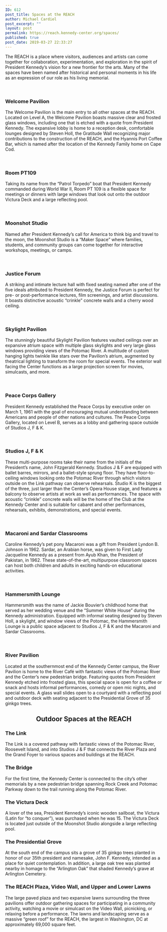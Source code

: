```yaml
---
ID: 612
post_title: Spaces at the REACH
author: Michael Cardiel
post_excerpt: ""
layout: post
permalink: https://reach.kennedy-center.org/spaces/
published: true
post_date: 2019-03-27 22:33:27
---
```

<!-- wp:paragraph -->
<p>








The
REACH is a place where visitors, audiences and artists can come together for
collaboration, experimentation, and exploration in the spirit of President
Kennedy’s vision for a new frontier for the arts. Many of the spaces have been
named after historical and personal moments in his life as an expression of our
role as his living memorial.



</p>
<!-- /wp:paragraph -->

<!-- wp:media-text {"mediaId":602,"mediaType":"image","isStackedOnMobile":true,"className":"media-card"} -->
<div class="wp-block-media-text alignwide is-stacked-on-mobile media-card"><figure class="wp-block-media-text__media"><img src="https://reach.kennedy-center.org/wp-content/uploads/2019/03/spaces__0000_welcome_pavilion.jpg" alt="" class="wp-image-602"/></figure><div class="wp-block-media-text__content"><!-- wp:heading {"level":3} -->
<h3> <br>Welcome Pavilion </h3>
<!-- /wp:heading -->

<!-- wp:paragraph -->
<p>The Welcome Pavilion is the main entry to all other spaces at the REACH. Located on Level A, the Welcome Pavilion boasts massive clear and frosted glass windows, including one that is etched with a quote from President Kennedy. The expansive lobby is home to a reception desk, comfortable lounges designed by Steven Holl, the Gratitude Wall recognizing major contributions to the construction of the REACH, and the Hyannis Port Coffee Bar, which is named after the location of the Kennedy Family home on Cape Cod.</p>
<!-- /wp:paragraph --></div></div>
<!-- /wp:media-text -->

<!-- wp:media-text {"mediaPosition":"right","mediaId":603,"mediaType":"image","isStackedOnMobile":true,"className":"media-card"} -->
<div class="wp-block-media-text alignwide has-media-on-the-right is-stacked-on-mobile media-card"><figure class="wp-block-media-text__media"><img src="https://reach.kennedy-center.org/wp-content/uploads/2019/03/spaces__0001_room_pt109.jpg" alt="" class="wp-image-603"/></figure><div class="wp-block-media-text__content"><!-- wp:heading {"level":3} -->
<h3> <br>Room PT109</h3>
<!-- /wp:heading -->

<!-- wp:paragraph -->
<p>Taking its name from the “Patrol Torpedo” boat that President Kennedy commanded during World War II, Room PT 109 is a flexible space for meetings or dinners with large windows that look out onto the outdoor Victura Deck and a large reflecting pool.</p>
<!-- /wp:paragraph --></div></div>
<!-- /wp:media-text -->

<!-- wp:media-text {"mediaId":604,"mediaType":"image","isStackedOnMobile":true,"className":"media-card"} -->
<div class="wp-block-media-text alignwide is-stacked-on-mobile media-card"><figure class="wp-block-media-text__media"><img src="https://reach.kennedy-center.org/wp-content/uploads/2019/03/spaces__0002_moonshot_studio.jpg" alt="" class="wp-image-604"/></figure><div class="wp-block-media-text__content"><!-- wp:heading {"level":3} -->
<h3> <br>Moonshot Studio</h3>
<!-- /wp:heading -->

<!-- wp:paragraph -->
<p>Named after President Kennedy’s call for America to think big and travel to the moon, the Moonshot Studio is a “Maker Space” where families, students, and community groups can come together for interactive workshops, meetings, or camps.</p>
<!-- /wp:paragraph --></div></div>
<!-- /wp:media-text -->

<!-- wp:media-text {"mediaPosition":"right","mediaId":605,"mediaType":"image","isStackedOnMobile":true,"className":"media-card"} -->
<div class="wp-block-media-text alignwide has-media-on-the-right is-stacked-on-mobile media-card"><figure class="wp-block-media-text__media"><img src="https://reach.kennedy-center.org/wp-content/uploads/2019/03/spaces__0003_justice_forum.jpg" alt="" class="wp-image-605"/></figure><div class="wp-block-media-text__content"><!-- wp:heading {"level":3} -->
<h3> <br>Justice Forum</h3>
<!-- /wp:heading -->

<!-- wp:paragraph -->
<p>A striking and intimate lecture hall with fixed seating named after one of the five ideals attributed to President Kennedy, the Justice Forum is perfect for pre- or post-performance lectures, film screenings, and artist discussions. It boasts distinctive acoustic “crinkle” concrete walls and a cherry wood ceiling.</p>
<!-- /wp:paragraph --></div></div>
<!-- /wp:media-text -->

<!-- wp:media-text {"mediaId":606,"mediaType":"image","isStackedOnMobile":true,"className":"media-card"} -->
<div class="wp-block-media-text alignwide is-stacked-on-mobile media-card"><figure class="wp-block-media-text__media"><img src="https://reach.kennedy-center.org/wp-content/uploads/2019/03/spaces__0004_skylight_pavilion.jpg" alt="" class="wp-image-606"/></figure><div class="wp-block-media-text__content"><!-- wp:heading {"level":3} -->
<h3> <br>Skylight Pavilion </h3>
<!-- /wp:heading -->

<!-- wp:paragraph -->
<p>The stunningly beautiful Skylight Pavilion features vaulted ceilings over an expansive atrium space with multiple glass skylights and very large glass windows providing views of the Potomac River. A multitude of custom hanging lights twinkle like stars over the Pavilion’s atrium, augmented by theatrical lighting to transform the room for special events. The exterior wall facing the Center functions as a large projection screen for movies, simulcasts, and more.</p>
<!-- /wp:paragraph --></div></div>
<!-- /wp:media-text -->

<!-- wp:media-text {"mediaPosition":"right","mediaId":607,"mediaType":"image","isStackedOnMobile":true,"className":"media-card"} -->
<div class="wp-block-media-text alignwide has-media-on-the-right is-stacked-on-mobile media-card"><figure class="wp-block-media-text__media"><img src="https://reach.kennedy-center.org/wp-content/uploads/2019/03/spaces__0005_peace_corps.jpg" alt="" class="wp-image-607"/></figure><div class="wp-block-media-text__content"><!-- wp:heading {"level":3} -->
<h3> <br>Peace Corps Gallery  </h3>
<!-- /wp:heading -->

<!-- wp:paragraph -->
<p>President Kennedy established the Peace Corps by executive order on March 1, 1961 with the goal of encouraging mutual understanding between Americans and people of other nations and cultures. The Peace Corps Gallery, located on Level B, serves as a lobby and gathering space outside of Studios J, F &amp; K.</p>
<!-- /wp:paragraph --></div></div>
<!-- /wp:media-text -->

<!-- wp:media-text {"mediaId":608,"mediaType":"image","isStackedOnMobile":true,"className":"media-card"} -->
<div class="wp-block-media-text alignwide is-stacked-on-mobile media-card"><figure class="wp-block-media-text__media"><img src="https://reach.kennedy-center.org/wp-content/uploads/2019/03/spaces__0006_studios_jfk.jpg" alt="" class="wp-image-608"/></figure><div class="wp-block-media-text__content"><!-- wp:heading {"level":3} -->
<h3> <br>Studios J, F &amp; K   </h3>
<!-- /wp:heading -->

<!-- wp:paragraph -->
<p>These multi-purpose rooms take their name from the initials of the President’s name, John Fitzgerald Kennedy. Studios J &amp; F are equipped with ballet barres, mirrors, and a ballet-style sprung floor. They have floor-to-ceiling windows looking onto the Potomac River through which visitors outside on the Link pathway can observe rehearsals. Studio K is the biggest of the three, just larger than the Center’s Opera House stage, and features a balcony to observe artists at work as well as performances. The space with acoustic “crinkle” concrete walls will be the home of the Club at the Kennedy Center and is suitable for cabaret and other performances, rehearsals, exhibits, demonstrations, and special events.</p>
<!-- /wp:paragraph --></div></div>
<!-- /wp:media-text -->

<!-- wp:media-text {"mediaPosition":"right","mediaId":609,"mediaType":"image","isStackedOnMobile":true,"className":"media-card"} -->
<div class="wp-block-media-text alignwide has-media-on-the-right is-stacked-on-mobile media-card"><figure class="wp-block-media-text__media"><img src="https://reach.kennedy-center.org/wp-content/uploads/2019/03/spaces__0007_macaroni_sardar.jpg" alt="" class="wp-image-609"/></figure><div class="wp-block-media-text__content"><!-- wp:heading {"level":3} -->
<h3> <br>Macaroni and Sardar Classrooms    </h3>
<!-- /wp:heading -->

<!-- wp:paragraph -->
<p>Caroline Kennedy’s pet pony Macaroni was a gift from President Lyndon B. Johnson in 1962. Sardar, an Arabian horse, was given to First Lady Jacqueline Kennedy as a present from Ayub Khan, the President of Pakistan, in 1962. These state-of-the-art, multipurpose classroom spaces can host both children and adults in exciting hands-on educational activities.</p>
<!-- /wp:paragraph --></div></div>
<!-- /wp:media-text -->

<!-- wp:media-text {"mediaId":610,"mediaType":"image","isStackedOnMobile":true,"className":"media-card"} -->
<div class="wp-block-media-text alignwide is-stacked-on-mobile media-card"><figure class="wp-block-media-text__media"><img src="https://reach.kennedy-center.org/wp-content/uploads/2019/03/spaces__0008_hammersmith_lounge.jpg" alt="" class="wp-image-610"/></figure><div class="wp-block-media-text__content"><!-- wp:heading {"level":3} -->
<h3> <br>Hammersmith Lounge </h3>
<!-- /wp:heading -->

<!-- wp:paragraph -->
<p>Hammersmith was the name of Jackie Bouvier’s childhood home that served as her wedding venue and the “Summer White House” during the Kennedy administration. Equipped with informal seating designed by Steven Holl, a skylight, and window views of the Potomac, the Hammersmith Lounge is a public space adjacent to Studios J, F &amp; K and the Macaroni and Sardar Classrooms.</p>
<!-- /wp:paragraph --></div></div>
<!-- /wp:media-text -->

<!-- wp:media-text {"mediaPosition":"right","mediaId":611,"mediaType":"image","isStackedOnMobile":true,"className":"media-card"} -->
<div class="wp-block-media-text alignwide has-media-on-the-right is-stacked-on-mobile media-card"><figure class="wp-block-media-text__media"><img src="https://reach.kennedy-center.org/wp-content/uploads/2019/03/spaces__0009_river_pavilion.jpg" alt="" class="wp-image-611"/></figure><div class="wp-block-media-text__content"><!-- wp:heading {"level":3} -->
<h3> <br>River Pavilion </h3>
<!-- /wp:heading -->

<!-- wp:paragraph -->
<p>Located at the southernmost end of the Kennedy Center campus, the River Pavilion is home to the River Café with fantastic views of the Potomac River and the Center’s new pedestrian bridge. Featuring quotes from President Kennedy etched into frosted glass, this special space is open for a coffee or snack and hosts informal performances, comedy or open mic nights, and special events. A glass wall slides open to a courtyard with a reflecting pool and outdoor deck with seating adjacent to the Presidential Grove of 35 ginkgo trees.</p>
<!-- /wp:paragraph --></div></div>
<!-- /wp:media-text -->

<!-- wp:media-text {"className":"list-narrow-nomedia"} -->
<div class="wp-block-media-text alignwide list-narrow-nomedia"><figure class="wp-block-media-text__media"></figure><div class="wp-block-media-text__content"><!-- wp:heading {"align":"center","className":"padding-bottom-20"} -->
<h2 style="text-align:center" class="padding-bottom-20"> Outdoor Spaces at the REACH </h2>
<!-- /wp:heading -->

<!-- wp:heading {"level":3} -->
<h3>The Link</h3>
<!-- /wp:heading -->

<!-- wp:paragraph -->
<p>The Link is a covered pathway with fantastic views of the Potomac River, Roosevelt Island, and into Studios J &amp; F that connects the River Plaza and the Grand Foyer to various spaces and buildings at the REACH. </p>
<!-- /wp:paragraph -->

<!-- wp:heading {"level":3} -->
<h3 id="mce_24">The Bridge</h3>
<!-- /wp:heading -->

<!-- wp:paragraph -->
<p>For the first time, the Kennedy Center is connected to the city’s other memorials by a new pedestrian bridge spanning Rock Creek and Potomac Parkway down to the trail running along the Potomac River. </p>
<!-- /wp:paragraph -->

<!-- wp:heading {"level":3} -->
<h3 id="mce_30">The Victura Deck</h3>
<!-- /wp:heading -->

<!-- wp:paragraph -->
<p>A lover of the sea, President Kennedy’s iconic wooden sailboat, the Victura (Latin for “to conquer”), was purchased when he was 15. The Victura Deck is located just outside of the Moonshot Studio alongside a large reflecting pool. </p>
<!-- /wp:paragraph -->

<!-- wp:heading {"level":3} -->
<h3 id="mce_36">The Presidential Grove</h3>
<!-- /wp:heading -->

<!-- wp:paragraph -->
<p> At the south end of the campus sits a grove of 35 ginkgo trees planted in honor of our 35th president and namesake, John F. Kennedy, intended as a place for quiet contemplation. In addition, a large oak tree was planted nearby in homage to the “Arlington Oak” that shaded Kennedy’s grave at Arlington Cemetery. </p>
<!-- /wp:paragraph -->

<!-- wp:heading {"level":3} -->
<h3>The REACH Plaza, Video Wall, and Upper and Lower Lawns </h3>
<!-- /wp:heading -->

<!-- wp:paragraph -->
<p>The large paved plaza and two expansive lawns surrounding the three pavilions offer outdoor gathering spaces for participating in a community activity, watching a movie or simulcast on the Video Wall, picnicking, or relaxing before a performance. The lawns and landscaping serve as a massive “green roof” for the REACH, the largest in Washington, DC at approximately 69,000 square feet. </p>
<!-- /wp:paragraph --></div></div>
<!-- /wp:media-text -->

<!-- wp:columns {"columns":1} -->
<div class="wp-block-columns has-1-columns"><!-- wp:column -->
<div class="wp-block-column"></div>
<!-- /wp:column --></div>
<!-- /wp:columns -->